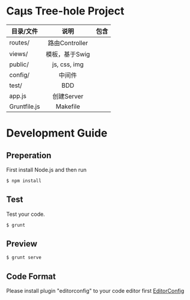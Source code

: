 Caμs Tree-hole Project
==============

|  目录/文件   |      说明      |      包含       |
| ------------ |:--------------:| --------------- |
| routes/      | 路由Controller |                 |
| views/       | 模板，基于Swig |                 |
| public/      | js, css, img   |                 |
| config/      | 中间件         |                 |
| test/        | BDD            |                 |
| app.js       | 创建Server     |                 |
| Gruntfile.js | Makefile       |                 |

# Development Guide
## Preperation
First install Node.js and then run
```bash
$ npm install
```

## Test
Test your code.
```bash
$ grunt
```

## Preview
```bash
$ grunt serve
```

## Code Format
Please install plugin "editorconfig" to your code editor first [EditorConfig](http://editorconfig.org/)
